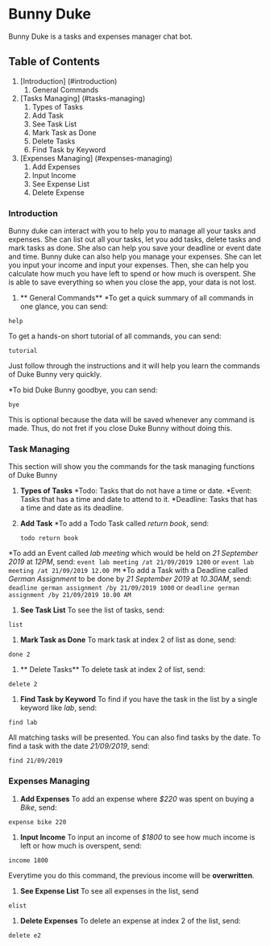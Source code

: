 # Bunny Duke
Bunny Duke is a tasks and expenses manager chat bot.

## Table of Contents

1. [Introduction] (#introduction)
	1. General Commands
1. [Tasks Managing] (#tasks-managing)
	1. Types of Tasks 
	1. Add Task 
	1. See Task List 
	1. Mark Task as Done 
	1. Delete Tasks
	1. Find Task by Keyword 
1. [Expenses Managing] (#expenses-managing)
	1. Add Expenses
	1. Input Income
	1. See Expense List
	1. Delete Expense
	
### Introduction
Bunny duke can interact with you to help you to manage all your tasks and expenses. 
She can list out all your tasks, let you add tasks, delete tasks and mark tasks as done.
She also can help you save your deadline or event date and time.
Bunny duke can also help you manage your expenses.
She can let you input your income and input your expenses.
Then, she can help you calculate how much you have left to spend or how much is overspent.
She is able to save everything so when you close the app, your data is not lost.

1. ** General Commands**
*To get a quick summary of all commands in one glance, you can send:
```
help
```

To get a hands-on short tutorial of all commands, you can send:
```
tutorial
```
Just follow through the instructions and it will help you learn the commands of Duke Bunny very quickly.

*To bid Duke Bunny goodbye, you can send:
```
bye
```
This is optional because the data will be saved whenever any command is made. 
Thus, do not fret if you close Duke Bunny without doing this.

### Task Managing
This section will show you the commands for the task managing functions of Duke Bunny

1. **Types of Tasks**
*Todo:
Tasks that do not have a time or date. 
*Event:
Tasks that has a time and date to attend to it.
*Deadline:
Tasks that has a time and date as its deadline.

1. **Add Task**
*To add a Todo Task called *return book*, send:
	```
	todo return book
	```
*To add an Event called *lab meeting* which would be held on *21 September 2019* at *12PM*, send:
	```
	event lab meeting /at 21/09/2019 1200
	```
	or
	```
	event lab meeting /at 21/09/2019 12.00 PM
	```
*To add a Task with a Deadline called *German Assignment* to be done by *21 September 2019* at *10.30AM*, send:
	```
	deadline german assignment /by 21/09/2019 1000
	```
	or
	```
	deadline german assignment /by 21/09/2019 10.00 AM
	```
1. **See Task List**
To see the list of tasks, send:
```
list
```

1. **Mark Task as Done**
To mark task at index 2 of list as done, send:
```
done 2
```

1. ** Delete Tasks**
To delete task at index 2 of list, send:
```
delete 2
```

1. **Find Task by Keyword**
To find if you have the task in the list by a single keyword like *lab*, send:
```
find lab
```

All matching tasks will be presented.
You can also find tasks by the date. 
To find a task with the date *21/09/2019*, send:
```
find 21/09/2019
```

### Expenses Managing
1. **Add Expenses**
To add an expense where *$220* was spent on buying a *Bike*, send:
```
expense bike 220
```

1. **Input Income**
To input an income of *$1800* to see how much income is left or how much is overspent, send:
```
income 1800
```
Everytime you do this command, the previous income will be **overwritten**.

1. **See Expense List**
To see all expenses in the list, send
```
elist
```

1. **Delete Expenses**
To delete an expense at index 2 of the list, send:
```
delete e2
```
